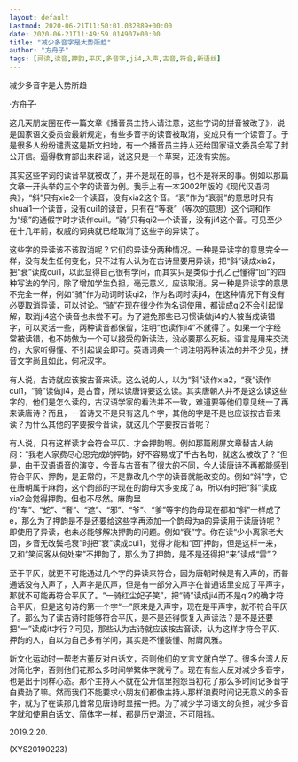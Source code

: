 ```yaml
---
layout: default
Lastmod: 2020-06-21T11:50:01.032889+00:00
date: 2020-06-21T11:49:59.014907+00:00
title: "减少多音字是大势所趋"
author: "方舟子"
tags: [异读,读音,押韵,平仄,多音字,ji4,入声,古音,符合,新语丝]
---
```


减少多音字是大势所趋

·方舟子·

这几天朋友圈在传一篇文章《播音员主持人请注意，这些字词的拼音被改了》，说是国家语文委员会最新规定，有些多音字的读音被取消，变成只有一个读音了。于是很多人纷纷谴责这是斯文扫地，有一个播音员主持人还给国家语文委员会写了封公开信。逼得教育部出来辟谣，说这只是一个草案，还没有实施。

其实这些字词的读音早就被改了，并不是现在的事，也不是将来的事。例如以那篇文章一开头举的三个字的读音为例。我手上有一本2002年版的《现代汉语词典》，“斜”只有xie2一个读音，没有xia2这个音。“衰”作为“衰弱”的意思时只有shuai1一个读音，没有cui1的读音，只有在“等衰”（等次的意思）这个词和作为“缞”的通假字时才读作cui1。“骑”只有qi2一个读音，没有ji4这个音。可见至少在十几年前，权威的词典就已经取消了这些字的异读了。

这些字的异读该不该取消呢？它们的异读分两种情况。一种是异读字的意思完全一样，没有发生任何变化，只不过有人认为在古诗里要用异读，把“斜”读成xia2，把“衰”读成cui1，以此显得自己很有学问，而其实只是类似于孔乙己懂得“回”的四种写法的学问，除了增加学生负担，毫无意义，应该取消。另一种是异读字的意思不完全一样，例如“骑”作为动词时读qi2，作为名词时读ji4，在这种情况下有没有必要取消异读，可以讨论。“骑”在现在很少作为名词使用，都读成qi2不会引起误解，取消ji4这个读音也未尝不可。为了避免那些已习惯读做ji4的人被当成读错字，可以灵活一些，两种读音都保留，注明“也读作ji4”不就得了。如果一个字经常被读错，也不妨做为一个可以接受的新读法，没必要那么死板。语言是用来交流的，大家听得懂、不引起误会即可。英语词典一个词注明两种读法的并不少见，拼音文字尚且如此，何况汉字。

有人说，古诗就应该按古音来读。这么说的人，以为“斜”读作xia2，“衰”读作cui1，“骑”读做ji4，是古音，所以读唐诗要这么读。其实唐朝人并不是这么读这些字的，他们是怎么读的，古汉语学家的看法并不一致，难道要等他们意见统一了再来读唐诗？而且，一首诗又不是只有这几个字，其他的字是不是也应该按古音来读？为什么其他的字要按今音读，就这几个字要按古音呢？

有人说，只有这样读才会符合平仄、才会押韵啊。例如那篇刷屏文章替古人纳闷：“我老人家费尽心思完成的押韵，好不容易成了千古名句，就这么被改了？”但是，由于汉语语音的演变，今音与古音有了很大的不同，今人读唐诗不再都能感到符合平仄、押韵，是正常的，不是靠改几个字的读音就能改变的。例如“斜”字，它在唐朝属于麻韵，这个韵部的字现在的韵母大多变成了a，所以有时把“斜”读成xia2会觉得押韵。但也不尽然。麻韵里的“车”、“蛇”、“奢”、“遮”、“邪”、“爷”、“爹”等字的韵母现在都和“斜”一样成了e，那么为了押韵是不是还要给这些字再添加一个韵母为a的异读用于读唐诗呢？即使用了异读，也未必能够解决押韵的问题。例如“衰”字。你在读“少小离家老大回，乡音无改鬓毛衰”时把“衰”读成cui1，觉得才能和“回”押韵，但是这样一来，又和“笑问客从何处来”不押韵了，那么为了押韵，是不是还得把“来”读成“雷”？

至于平仄，就更不可能通过几个字的异读来符合，因为唐朝时候是有入声的，而普通话没有入声了，入声字是仄声，但是有一部分入声字在普通话里变成了平声字，那就不可能再符合平仄了。“一骑红尘妃子笑”，把“骑”读成ji4而不是qi2的确才符合平仄，但是这句诗的第一个字“一”原来是入声字，现在是平声字，就不符合平仄了。那么为了读古诗时能够符合平仄，是不是还得恢复入声读法？是不是还要把“一”读成it才行？可见，那些认为古诗就应该按古音读，认为这样才符合平仄、押韵的人，自以为自己多有学问，其实是不懂装懂、附庸风雅。

新文化运动时一帮老古董反对白话文，否则他们的文言文就白学了。很多台湾人反对简化字，否则他们花那么多时间学繁体字就亏了。现在有些人反对减少多音字，也是出于同样心态。那个主持人不就在公开信里抱怨当初花了那么多时间记多音字白费劲了嘛。然而我们不能要求小朋友们都像主持人那样浪费时间记无意义的多音字，就为了在读那几首常见唐诗时显摆一把。为了减少学习语文的负担，减少多音字就和使用白话文、简体字一样，都是历史潮流，不可阻挡。

2019.2.20.

(XYS20190223)


